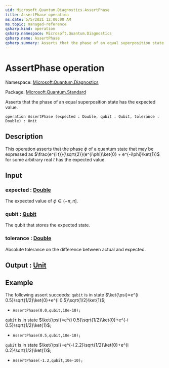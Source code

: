 ```yaml
---
uid: Microsoft.Quantum.Diagnostics.AssertPhase
title: AssertPhase operation
ms.date: 5/5/2021 12:00:00 AM
ms.topic: managed-reference
qsharp.kind: operation
qsharp.namespace: Microsoft.Quantum.Diagnostics
qsharp.name: AssertPhase
qsharp.summary: Asserts that the phase of an equal superposition state has the expected value.
---
```


# AssertPhase operation

Namespace: [Microsoft.Quantum.Diagnostics](xref:Microsoft.Quantum.Diagnostics)

Package: [Microsoft.Quantum.Standard](https://nuget.org/packages/Microsoft.Quantum.Standard)


Asserts that the phase of an equal superposition state has the expected value.

```qsharp
operation AssertPhase (expected : Double, qubit : Qubit, tolerance : Double) : Unit
```


## Description

This operation asserts that the phase $\phi$ of a quantum statethat may be expressed as$\frac{e^{i t}}{\sqrt{2}}(e^{i\phi}\ket{0} + e^{-i\phi}\ket{1})$for some arbitrary real $t$ has the expected value.

## Input

### expected : [Double](xref:microsoft.quantum.qsharp.valueliterals#double-literals)

The expected value of $\phi \in (-\pi,\pi]$.


### qubit : [Qubit](xref:microsoft.quantum.qsharp.valueliterals#qubit-literals)

The qubit that stores the expected state.


### tolerance : [Double](xref:microsoft.quantum.qsharp.valueliterals#double-literals)

Absolute tolerance on the difference between actual and expected.



## Output : [Unit](xref:microsoft.quantum.qsharp.valueliterals#unit-literal)



## Example

The following assert succeeds:`qubit` is in state $\ket{\psi}=e^{i 0.5}\sqrt{1/2}\ket{0}+e^{i 0.5}\sqrt{1/2}\ket{1}$;- `AssertPhase(0.0,qubit,10e-10);``qubit` is in state $\ket{\psi}=e^{i 0.5}\sqrt{1/2}\ket{0}+e^{-i 0.5}\sqrt{1/2}\ket{1}$;- `AssertPhase(0.5,qubit,10e-10);``qubit` is in state $\ket{\psi}=e^{-i 2.2}\sqrt{1/2}\ket{0}+e^{i 0.2}\sqrt{1/2}\ket{1}$;- `AssertPhase(-1.2,qubit,10e-10);`